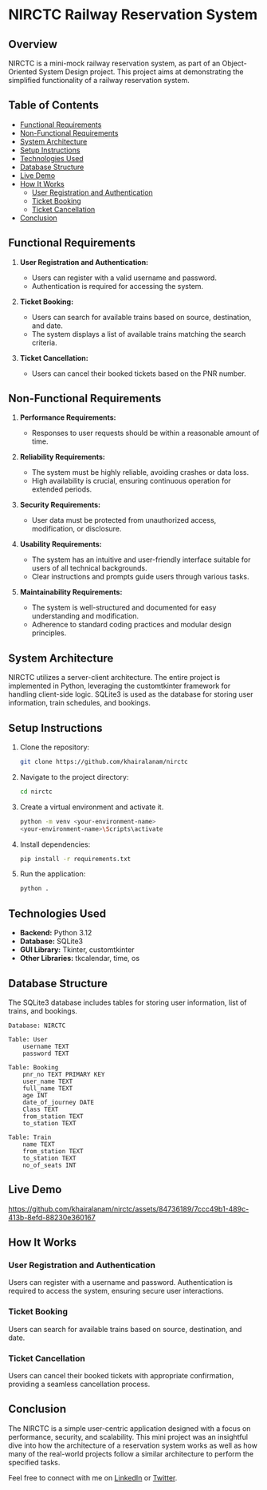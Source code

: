 # NIRCTC Railway Reservation System

## Overview

NIRCTC is a mini-mock railway reservation system, as part of an Object-Oriented System Design project. This project aims at demonstrating the simplified functionality of a railway reservation system.

## Table of Contents

- [Functional Requirements](#functional-requirements)
- [Non-Functional Requirements](#non-functional-requirements)
- [System Architecture](#system-architecture)
- [Setup Instructions](#setup-instructions)
- [Technologies Used](#technologies-used)
- [Database Structure](#database-structure)
- [Live Demo](#live-demo)
- [How It Works](#how-it-works)
  - [User Registration and Authentication](#user-registration-and-authentication)
  - [Ticket Booking](#ticket-booking)
  - [Ticket Cancellation](#ticket-cancellation)
- [Conclusion](#conclusion)

## Functional Requirements

1. **User Registration and Authentication:**

   - Users can register with a valid username and password.
   - Authentication is required for accessing the system.

2. **Ticket Booking:**

   - Users can search for available trains based on source, destination, and date.
   - The system displays a list of available trains matching the search criteria.

3. **Ticket Cancellation:**
   - Users can cancel their booked tickets based on the PNR number.

## Non-Functional Requirements

1. **Performance Requirements:**

   - Responses to user requests should be within a reasonable amount of time.

2. **Reliability Requirements:**

   - The system must be highly reliable, avoiding crashes or data loss.
   - High availability is crucial, ensuring continuous operation for extended periods.

3. **Security Requirements:**

   - User data must be protected from unauthorized access, modification, or disclosure.

4. **Usability Requirements:**

   - The system has an intuitive and user-friendly interface suitable for users of all technical backgrounds.
   - Clear instructions and prompts guide users through various tasks.

5. **Maintainability Requirements:**

   - The system is well-structured and documented for easy understanding and modification.
   - Adherence to standard coding practices and modular design principles.

## System Architecture

NIRCTC utilizes a server-client architecture. The entire project is implemented in Python, leveraging the customtkinter framework for handling client-side logic. SQLite3 is used as the database for storing user information, train schedules, and bookings.

## Setup Instructions

1. Clone the repository:

   ```bash
   git clone https://github.com/khairalanam/nirctc
   ```

2. Navigate to the project directory:

   ```bash
   cd nirctc
   ```

3. Create a virtual environment and activate it.

   ```bash
   python -m venv <your-environment-name>
   <your-environment-name>\Scripts\activate
   ```

4. Install dependencies:

   ```bash
   pip install -r requirements.txt
   ```

5. Run the application:
   ```bash
   python .
   ```

## Technologies Used

- **Backend:** Python 3.12
- **Database:** SQLite3
- **GUI Library:** Tkinter, customtkinter
- **Other Libraries:** tkcalendar, time, os

## Database Structure

The SQLite3 database includes tables for storing user information, list of trains, and bookings.

```
Database: NIRCTC

Table: User
    username TEXT
    password TEXT

Table: Booking
    pnr_no TEXT PRIMARY KEY
    user_name TEXT
    full_name TEXT
    age INT
    date_of_journey DATE
    Class TEXT
    from_station TEXT
    to_station TEXT

Table: Train
    name TEXT
    from_station TEXT
    to_station TEXT
    no_of_seats INT
```

## Live Demo

https://github.com/khairalanam/nirctc/assets/84736189/7ccc49b1-489c-413b-8efd-88230e360167

## How It Works

### User Registration and Authentication

Users can register with a username and password. Authentication is required to access the system, ensuring secure user interactions.

### Ticket Booking

Users can search for available trains based on source, destination, and date.

### Ticket Cancellation

Users can cancel their booked tickets with appropriate confirmation, providing a seamless cancellation process.

## Conclusion

The NIRCTC is a simple user-centric application designed with a focus on performance, security, and scalability. This mini project was an insightful dive into how the architecture of a reservation system works as well as how many of the real-world projects follow a similar architecture to perform the specified tasks.

Feel free to connect with me on [LinkedIn](https://www.linkedin.com/in/your-username/) or [Twitter](https://twitter.com/your-twitter-handle/).
